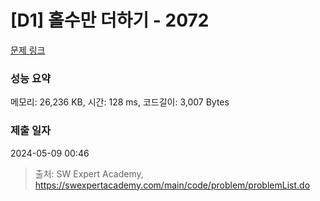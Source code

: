 # [D1] 홀수만 더하기 - 2072 

[문제 링크](https://swexpertacademy.com/main/code/problem/problemDetail.do?contestProbId=AV5QSEhaA5sDFAUq) 

### 성능 요약

메모리: 26,236 KB, 시간: 128 ms, 코드길이: 3,007 Bytes

### 제출 일자

2024-05-09 00:46



> 출처: SW Expert Academy, https://swexpertacademy.com/main/code/problem/problemList.do